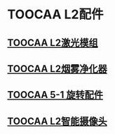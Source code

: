 ﻿---
sidebar_position: 4
sidebar_label: TOOCAA L2配件
---
# TOOCAA L2配件
## [TOOCAA L2激光模组](https://wiki.toocaa.com/toocaa-l2/TOOCAA-L2-Accessories/Laser%20Module/)
## [TOOCAA L2烟雾净化器](https://wiki.toocaa.com/toocaa-l2/TOOCAA-L2-Accessories/Smoke%20Purifier/)
## [TOOCAA 5-1 旋转配件](https://wiki.toocaa.com/toocaa-l2/TOOCAA-L2-Accessories/in-1-rotary-for-l2)
## [TOOCAA L2智能摄像头](https://wiki.toocaa.com/toocaa-l2/TOOCAA-L2-Accessories/smart-camera)
